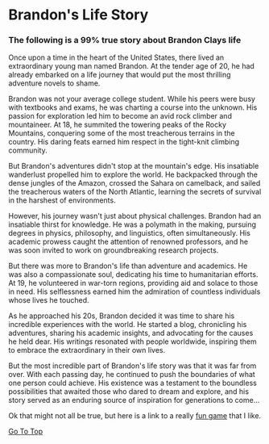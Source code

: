# Brandon's Life Story

### The following is a 99% true story about Brandon Clays life

  Once upon a time in the heart of the United States, there lived an extraordinary young man named Brandon. At the tender age of 20, he had already embarked on a life journey that would put the most thrilling adventure novels to shame.

  Brandon was not your average college student. While his peers were busy with textbooks and exams, he was charting a course into the unknown. His passion for exploration led him to become an avid rock climber and mountaineer. At 18, he summited the towering peaks of the Rocky Mountains, conquering some of the most treacherous terrains in the country. His daring feats earned him respect in the tight-knit climbing community.

  But Brandon's adventures didn't stop at the mountain's edge. His insatiable wanderlust propelled him to explore the world. He backpacked through the dense jungles of the Amazon, crossed the Sahara on camelback, and sailed the treacherous waters of the North Atlantic, learning the secrets of survival in the harshest of environments.

  However, his journey wasn't just about physical challenges. Brandon had an insatiable thirst for knowledge. He was a polymath in the making, pursuing degrees in physics, philosophy, and linguistics, often simultaneously. His academic prowess caught the attention of renowned professors, and he was soon invited to work on groundbreaking research projects.

  But there was more to Brandon's life than adventure and academics. He was also a compassionate soul, dedicating his time to humanitarian efforts. At 19, he volunteered in war-torn regions, providing aid and solace to those in need. His selflessness earned him the admiration of countless individuals whose lives he touched.

  As he approached his 20s, Brandon decided it was time to share his incredible experiences with the world. He started a blog, chronicling his adventures, sharing his academic insights, and advocating for the causes he held dear. His writings resonated with people worldwide, inspiring them to embrace the extraordinary in their own lives.

  But the most incredible part of Brandon's life story was that it was far from over. With each passing day, he continued to push the boundaries of what one person could achieve. His existence was a testament to the boundless possibilities that awaited those who dared to dream and explore, and his story served as an enduring source of inspiration for generations to come...

Ok that might not all be true, but here is a link to a really [fun game](https://neal.fun/password-game/) that I like.



[Go To Top](https://brandonclay0.github.io/)
